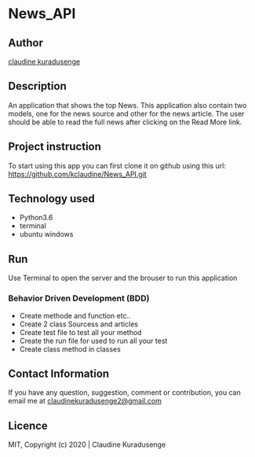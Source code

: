 # News_API

## Author

[claudine kuradusenge](https://github.com/kclaudine/News_API.git)
## Description

An application that shows the top News. This application also contain two models, one for the news source and other for the news article. The user should be able to read the full news after clicking on the Read More link.

## Project instruction

To start using this app you can first clone it on github
using this url: https://github.com/kclaudine/News_API.git

## Technology used

* Python3.6
* terminal 
* ubuntu windows

## Run

Use Terminal to open the server and the brouser to run this application

### Behavior Driven Development (BDD)

* Create methode and function  etc..
* Create 2 class Sourcess and articles
* Create test file to test all your method 
* Create the run file for used to run all your test
* Create class method in classes


## Contact Information

 If you have any question, suggestion, comment or contribution, you can email me at claudinekuradusenge2@gmail.com

## Licence 

MIT, Copyright (c) 2020 | Claudine Kuradusenge